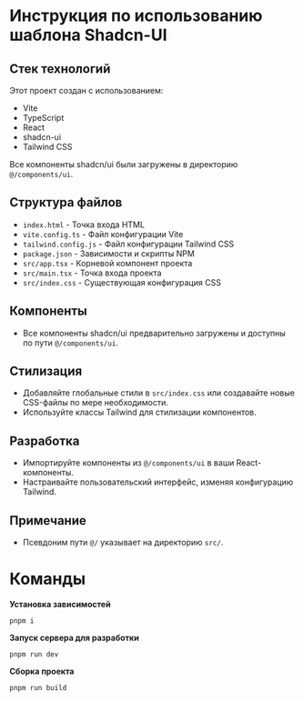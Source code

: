 # Инструкция по использованию шаблона Shadcn-UI

## Стек технологий

Этот проект создан с использованием:

- Vite
- TypeScript
- React
- shadcn-ui
- Tailwind CSS

Все компоненты shadcn/ui были загружены в директорию `@/components/ui`.

## Структура файлов

- `index.html` - Точка входа HTML
- `vite.config.ts` - Файл конфигурации Vite
- `tailwind.config.js` - Файл конфигурации Tailwind CSS
- `package.json` - Зависимости и скрипты NPM
- `src/app.tsx` - Корневой компонент проекта
- `src/main.tsx` - Точка входа проекта
- `src/index.css` - Существующая конфигурация CSS

## Компоненты

- Все компоненты shadcn/ui предварительно загружены и доступны по пути `@/components/ui`.

## Стилизация

- Добавляйте глобальные стили в `src/index.css` или создавайте новые CSS-файлы по мере необходимости.
- Используйте классы Tailwind для стилизации компонентов.

## Разработка

- Импортируйте компоненты из `@/components/ui` в ваши React-компоненты.
- Настраивайте пользовательский интерфейс, изменяя конфигурацию Tailwind.

## Примечание

- Псевдоним пути `@/` указывает на директорию `src/`.

# Команды

**Установка зависимостей**

```shell
pnpm i
```

**Запуск сервера для разработки**

```shell
pnpm run dev
```

**Сборка проекта**

```shell
pnpm run build
```
